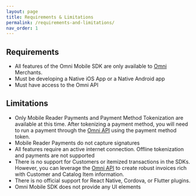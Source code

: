 ```yaml
---
layout: page
title: Requirements & Limitations
permalink: /requirements-and-limitations/
nav_order: 1
---
```


## Requirements
* All features of the Omni Mobile SDK are only available to [Omni](https://fattmerchant.com/) Merchants.
* Must be developing a Native iOS App or a Native Android app
* Must have access to the Omni API

## Limitations
* Only Mobile Reader Payments and Payment Method Tokenization are available at this time. After tokenizing a payment method, you will need to run a payment through the [Omni API](https://fattmerchant.docs.apiary.io/#reference/0/charge/charge-a-payment-method) using the payment method token.
* Mobile Reader Payments do not capture signatures
* All features require an active internet connection. Offline tokenization and payments are not supported
* There is no support for Customers or itemized transactions in the SDKs. However, you can leverage the [Omni API](https://fattmerchant.docs.apiary.io/#reference/0/customers) to create robust invoices rich with Customer and Catalog Item information.
* There is no official support for React Native, Cordova, or Flutter plugins.
* Omni Mobile SDK does not provide any UI elements
